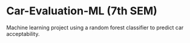 # Car-Evaluation-ML (7th SEM)
Machine learning project using a random forest classifier to predict car acceptability.
